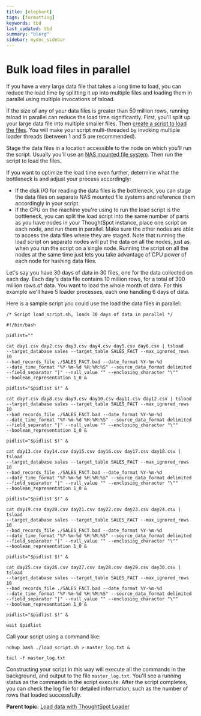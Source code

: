 ```yaml
---
title: [elephant]
tags: [formatting]
keywords: tbd
last_updated: tbd
summary: "blerg"
sidebar: mydoc_sidebar
---
```

# Bulk load files in parallel

If you have a very large data file that takes a long time to load, you can reduce the load time by splitting it up into multiple files and loading them in parallel using multiple invocations of tsload.

If the size of any of your data files is greater than 50 million rows, running tsload in parallel can reduce the load time significantly. First, you'll split up your large data file into multiple smaller files. Then [create a script to load the files](load_with_script.html#). You will make your script multi-threaded by invoking multiple loader threads \(between 1 and 5 are recommended\).

Stage the data files in a location accessible to the node on which you'll run the script. Usually you'll use an [NAS mounted file system](../setup/NAS_mount.html#). Then run the script to load the files.

If you want to optimize the load time even further, determine what the bottleneck is and adjust your process accordingly:

-   If the disk I/O for reading the data files is the bottleneck, you can stage the data files on separate NAS mounted file systems and reference them accordingly in your script.
-   If the CPU on the machine you're using to run the load script is the bottleneck, you can split the load script into the same number of parts as you have nodes in your ThoughtSpot instance, place one script on each node, and run them in parallel. Make sure the other nodes are able to access the data files where they are staged. Note that running the load script on separate nodes will put the data on all the nodes, just as when you run the script on a single node. Running the script on all the nodes at the same time just lets you take advantage of CPU power of each node for hashing data files.

Let's say you have 30 days of data in 30 files, one for the data collected on each day. Each day's data file contains 10 million rows, for a total of 300 million rows of data. You want to load the whole month of data. For this example we'll have 5 loader processes, each one handling 6 days of data.

Here is a sample script you could use the load the data files in parallel:

```
/* Script load_script.sh, loads 30 days of data in parallel */

#!/bin/bash

pidlist=""

cat day1.csv day2.csv day3.csv day4.csv day5.csv day6.csv | tsload  
--target_database sales --target_table SALES_FACT --max_ignored_rows 10 
--bad_records_file ./SALES_FACT.bad --date_format %Y-%m-%d 
--date_time_format "%Y-%m-%d %H:%M:%S" --source_data_format delimited 
--field_separator "|" --null_value "" --enclosing_character "\"" 
--boolean_representation 1_0 &

pidlist="$pidlist $!" &

cat day7.csv day8.csv day9.csv day10.csv day11.csv day12.csv | tsload  
--target_database sales --target_table SALES_FACT --max_ignored_rows 10 
--bad_records_file ./SALES_FACT.bad --date_format %Y-%m-%d 
--date_time_format "%Y-%m-%d %H:%M:%S" --source_data_format delimited 
--field_separator "|" --null_value "" --enclosing_character "\"" 
--boolean_representation 1_0 &

pidlist="$pidlist $!" &

cat day13.csv day14.csv day15.csv day16.csv day17.csv day18.csv | tsload  
--target_database sales --target_table SALES_FACT --max_ignored_rows 10 
--bad_records_file ./SALES_FACT.bad --date_format %Y-%m-%d 
--date_time_format "%Y-%m-%d %H:%M:%S" --source_data_format delimited 
--field_separator "|" --null_value "" --enclosing_character "\"" 
--boolean_representation 1_0 &

pidlist="$pidlist $!" &

cat day19.csv day20.csv day21.csv day22.csv day23.csv day24.csv | tsload  
--target_database sales --target_table SALES_FACT --max_ignored_rows 10 
--bad_records_file ./SALES_FACT.bad --date_format %Y-%m-%d 
--date_time_format "%Y-%m-%d %H:%M:%S" --source_data_format delimited 
--field_separator "|" --null_value "" --enclosing_character "\"" 
--boolean_representation 1_0 &

pidlist="$pidlist $!" &

cat day25.csv day26.csv day27.csv day28.csv day29.csv day30.csv | tsload  
--target_database sales --target_table SALES_FACT --max_ignored_rows 10 
--bad_records_file ./SALES_FACT.bad --date_format %Y-%m-%d 
--date_time_format "%Y-%m-%d %H:%M:%S" --source_data_format delimited 
--field_separator "|" --null_value "" --enclosing_character "\"" 
--boolean_representation 1_0 &

pidlist="$pidlist $!" &

wait $pidlist
```

Call your script using a command like:

```
nohup bash ./load_script.sh > master_log.txt &

tail -f master_log.txt
```

Constructing your script in this way will execute all the commands in the background, and output to the file `master_log.txt`. You'll see a running status as the commands in the script execute. After the script completes, you can check the log file for detailed information, such as the number of rows that loaded successfully.

**Parent topic:** [Load data with ThoughtSpot Loader](../../admin/loading/load_with_data_importer.html)

